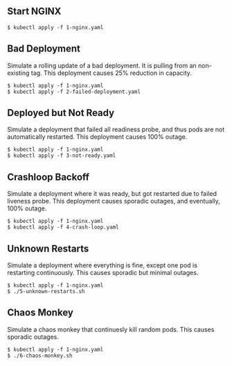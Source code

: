 ## Start NGINX
```
$ kubectl apply -f 1-nginx.yaml
```

## Bad Deployment
Simulate a rolling update of a bad deployment. It is pulling from an non-existing tag.
This deployment causes 25% reduction in capacity.
```
$ kubectl apply -f 1-nginx.yaml
$ kubectl apply -f 2-failed-deployment.yaml
```

## Deployed but Not Ready
Simulate a deployment that failed all readiness probe, and thus pods are not automatically restarted.
This deployment causes 100% outage.
```
$ kubectl apply -f 1-nginx.yaml
$ kubectl apply -f 3-not-ready.yaml
```

## Crashloop Backoff
Simulate a deployment where it was ready, but got restarted due to failed liveness probe.
This deployment causes sporadic outages, and eventually, 100% outage.
```
$ kubectl apply -f 1-nginx.yaml
$ kubectl apply -f 4-crash-loop.yaml
```

## Unknown Restarts
Simulate a deployment where everything is fine, except one pod is restarting continuously.
This causes sporadic but minimal outages.
```
$ kubectl apply -f 1-nginx.yaml
$ ./5-unknown-restarts.sh
```

## Chaos Monkey
Simulate a chaos monkey that continuesly kill random pods.
This causes sporadic outages.
```
$ kubectl apply -f 1-nginx.yaml
$ ./6-chaos-monkey.sh
```
